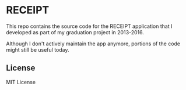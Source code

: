 # RECEIPT

This repo contains the source code for the RECEIPT application that I developed as part of my graduation project in 2013-2016.

Although I don't actively maintain the app anymore, portions of the code might still be useful today.

## License

MIT License
